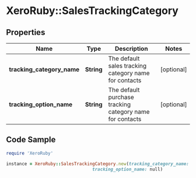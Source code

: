 # XeroRuby::SalesTrackingCategory

## Properties

Name | Type | Description | Notes
------------ | ------------- | ------------- | -------------
**tracking_category_name** | **String** | The default sales tracking category name for contacts | [optional] 
**tracking_option_name** | **String** | The default purchase tracking category name for contacts | [optional] 

## Code Sample

```ruby
require 'XeroRuby'

instance = XeroRuby::SalesTrackingCategory.new(tracking_category_name: null,
                                 tracking_option_name: null)
```


